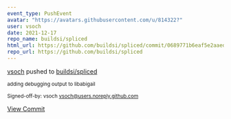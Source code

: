 ```yaml
---
event_type: PushEvent
avatar: "https://avatars.githubusercontent.com/u/814322?"
user: vsoch
date: 2021-12-17
repo_name: buildsi/spliced
html_url: https://github.com/buildsi/spliced/commit/0689771b6eaf5e2aaed77cf8f5035abb16b5ef57
repo_url: https://github.com/buildsi/spliced
---
```


<a href='https://github.com/vsoch' target='_blank'>vsoch</a> pushed to <a href='https://github.com/buildsi/spliced' target='_blank'>buildsi/spliced</a>

<small>adding debugging output to libabigail

Signed-off-by: vsoch <vsoch@users.noreply.github.com></small>

<a href='https://github.com/buildsi/spliced/commit/0689771b6eaf5e2aaed77cf8f5035abb16b5ef57' target='_blank'>View Commit</a>